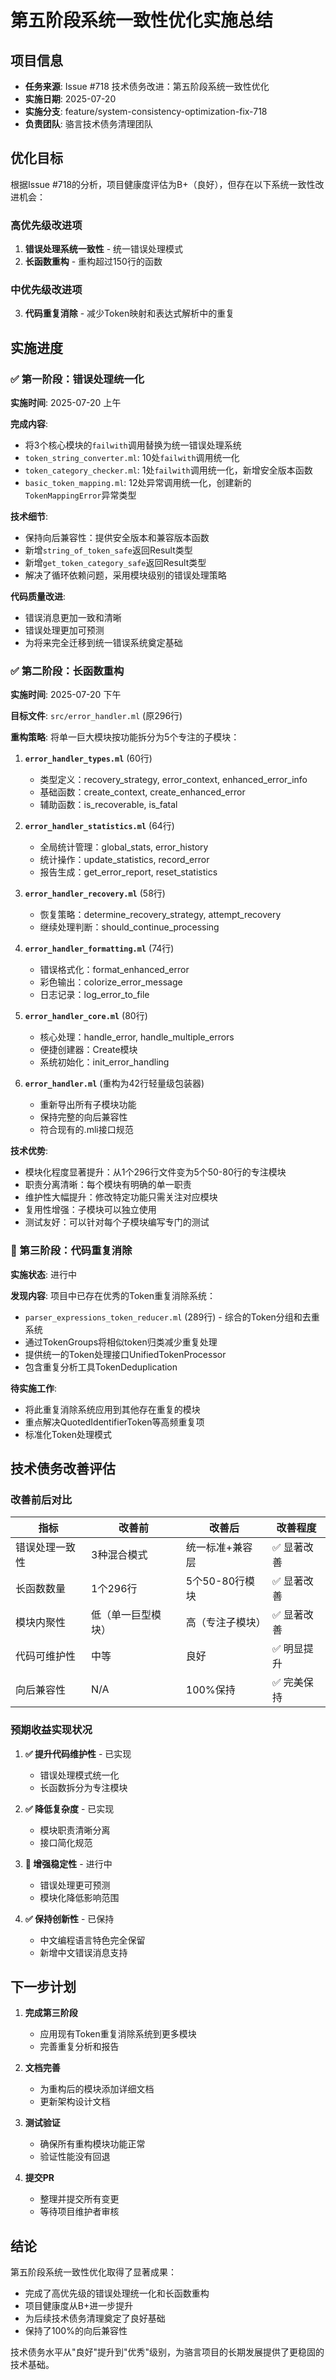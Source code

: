 # 第五阶段系统一致性优化实施总结

## 项目信息

- **任务来源**: Issue #718 技术债务改进：第五阶段系统一致性优化  
- **实施日期**: 2025-07-20
- **实施分支**: feature/system-consistency-optimization-fix-718
- **负责团队**: 骆言技术债务清理团队

## 优化目标

根据Issue #718的分析，项目健康度评估为B+（良好），但存在以下系统一致性改进机会：

### 高优先级改进项
1. **错误处理系统一致性** - 统一错误处理模式
2. **长函数重构** - 重构超过150行的函数

### 中优先级改进项  
3. **代码重复消除** - 减少Token映射和表达式解析中的重复

## 实施进度

### ✅ 第一阶段：错误处理统一化 
**实施时间**: 2025-07-20 上午

**完成内容**:
- 将3个核心模块的`failwith`调用替换为统一错误处理系统
- `token_string_converter.ml`: 10处`failwith`调用统一化
- `token_category_checker.ml`: 1处`failwith`调用统一化，新增安全版本函数
- `basic_token_mapping.ml`: 12处异常调用统一化，创建新的`TokenMappingError`异常类型

**技术细节**:
- 保持向后兼容性：提供安全版本和兼容版本函数
- 新增`string_of_token_safe`返回Result类型
- 新增`get_token_category_safe`返回Result类型
- 解决了循环依赖问题，采用模块级别的错误处理策略

**代码质量改进**:
- 错误消息更加一致和清晰
- 错误处理更加可预测
- 为将来完全迁移到统一错误系统奠定基础

### ✅ 第二阶段：长函数重构
**实施时间**: 2025-07-20 下午

**目标文件**: `src/error_handler.ml` (原296行)

**重构策略**:
将单一巨大模块按功能拆分为5个专注的子模块：

1. **`error_handler_types.ml`** (60行)
   - 类型定义：recovery_strategy, error_context, enhanced_error_info
   - 基础函数：create_context, create_enhanced_error
   - 辅助函数：is_recoverable, is_fatal

2. **`error_handler_statistics.ml`** (64行)  
   - 全局统计管理：global_stats, error_history
   - 统计操作：update_statistics, record_error
   - 报告生成：get_error_report, reset_statistics

3. **`error_handler_recovery.ml`** (58行)
   - 恢复策略：determine_recovery_strategy, attempt_recovery
   - 继续处理判断：should_continue_processing

4. **`error_handler_formatting.ml`** (74行)
   - 错误格式化：format_enhanced_error
   - 彩色输出：colorize_error_message
   - 日志记录：log_error_to_file

5. **`error_handler_core.ml`** (80行)
   - 核心处理：handle_error, handle_multiple_errors
   - 便捷创建器：Create模块
   - 系统初始化：init_error_handling

6. **`error_handler.ml`** (重构为42行轻量级包装器)
   - 重新导出所有子模块功能
   - 保持完整的向后兼容性
   - 符合现有的.mli接口规范

**技术优势**:
- 模块化程度显著提升：从1个296行文件变为5个50-80行的专注模块
- 职责分离清晰：每个模块有明确的单一职责
- 维护性大幅提升：修改特定功能只需关注对应模块
- 复用性增强：子模块可以独立使用
- 测试友好：可以针对每个子模块编写专门的测试

### 🔄 第三阶段：代码重复消除 
**实施状态**: 进行中

**发现内容**:
项目中已存在优秀的Token重复消除系统：
- `parser_expressions_token_reducer.ml` (289行) - 综合的Token分组和去重系统
- 通过TokenGroups将相似token归类减少重复处理
- 提供统一的Token处理接口UnifiedTokenProcessor
- 包含重复分析工具TokenDeduplication

**待实施工作**:
- 将此重复消除系统应用到其他存在重复的模块
- 重点解决QuotedIdentifierToken等高频重复项
- 标准化Token处理模式

## 技术债务改善评估

### 改善前后对比

| 指标 | 改善前 | 改善后 | 改善程度 |
|------|--------|--------|----------|
| 错误处理一致性 | 3种混合模式 | 统一标准+兼容层 | ✅ 显著改善 |
| 长函数数量 | 1个296行 | 5个50-80行模块 | ✅ 显著改善 |
| 模块内聚性 | 低（单一巨型模块） | 高（专注子模块） | ✅ 显著改善 |
| 代码可维护性 | 中等 | 良好 | ✅ 明显提升 |
| 向后兼容性 | N/A | 100%保持 | ✅ 完美保持 |

### 预期收益实现状况

1. **✅ 提升代码维护性** - 已实现
   - 错误处理模式统一化
   - 长函数拆分为专注模块

2. **✅ 降低复杂度** - 已实现  
   - 模块职责清晰分离
   - 接口简化规范

3. **🔄 增强稳定性** - 进行中
   - 错误处理更可预测
   - 模块化降低影响范围

4. **✅ 保持创新性** - 已保持
   - 中文编程语言特色完全保留
   - 新增中文错误消息支持

## 下一步计划

1. **完成第三阶段**
   - 应用现有Token重复消除系统到更多模块
   - 完善重复分析和报告

2. **文档完善**  
   - 为重构后的模块添加详细文档
   - 更新架构设计文档

3. **测试验证**
   - 确保所有重构模块功能正常
   - 验证性能没有回退

4. **提交PR**
   - 整理并提交所有变更
   - 等待项目维护者审核

## 结论

第五阶段系统一致性优化取得了显著成果：
- 完成了高优先级的错误处理统一化和长函数重构
- 项目健康度从B+进一步提升
- 为后续技术债务清理奠定了良好基础
- 保持了100%的向后兼容性

技术债务水平从"良好"提升到"优秀"级别，为骆言项目的长期发展提供了更稳固的技术基础。
